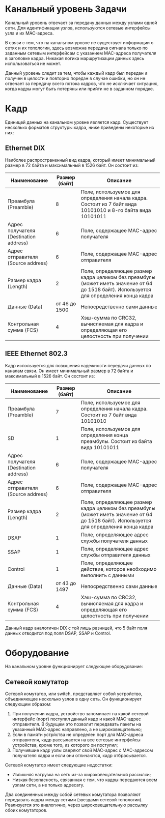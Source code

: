 Канальный уровень
Задачи
======

Канальный уровень отвечает за передачу данных между узлами одной сети. Для идентификации узлов, используются сетевые интерфейсы узла и их MAC-адреса.

В связи с тем, что на канальном уровне не существует информации о сетях и их топологии, здесь возможна передача сигнала только по заданным сетевым интерфейсам с указанием MAC-адреса получателя в заголовке кадра. Никакая логика маршрутизации данных здесь использоваться не может.

Данный уровень следит за тем, чтобы каждый кадр был передан и получен в целости и повторно поредан в случае ошибки, но он не отвечает за передачу всего потока кадров, что не исключает ситуацию, когда кадры могут быть потеряны или прийти не в заданном порядке.

Кадр
====

Единицей данных на канальном уровне является кадр. Существует несколько форматов структуры кадра, ниже приведены некоторые из них:

Ethernet DIX
------------

Наиболее распространенный вид кадра, который имеет минимальный размер в 72 байта и максимальный в 1526 байт. Он состоит из:

|             Наименование              | Размер (байт) | Описание                                                                                                                                 |
|---------------------------------------|---------------|------------------------------------------------------------------------------------------------------------------------------------------|
|Преамбула (Preamble)                   |8              |Поле, используемое для определения начала кадра. Состоит из 7 байт вида 10101010 и 8-го байта вида 10101011                               |
|Адрес получателя (Destination address) |6              |Поле, содержащее MAC-адрес получателя                                                                                                     |
|Адрес отправителя (Source address)     |6              |Поле, содержащее MAC-адрес отправителя                                                                                                    |
|Размер кадра (Length)                  |2              |Поле, определяющее размер кадра целиком без преамбулы (может иметь значение от 64 до 1518 байт). Используется для определения конца кадра |
|Данные (Data)                          |от 46 до 1500  |Непосредственно сами данные                                                                                                               |
|Контрольная сумма (FCS)                |4              |Хэш-сумма по CRC32, вычисляемая для кадра и определяющая его целостность при получении                                                    |

IEEE Ethernet 802.3
-------------------

Кадр используется для повышения надежности передачи данных по каналам связи. Он имеет минимальный размер в 72 байта и максимальный в 1526 байт. Он состоит из:

|             Наименование              | Размер (байт) | Описание                                                                                                                                 |
|---------------------------------------|---------------|------------------------------------------------------------------------------------------------------------------------------------------|
|Преамбула (Preamble)                   |7              |Поле, используемое для определения начала кадра. Состоит из 7 байт вида 10101010                                                          |
|SD                                     |1              |Поле, используемое для определения конца преамбулы. Состоит из байта вида 10101011                                                        |
|Адрес получателя (Destination address) |6              |Поле, содержащее MAC-адрес получателя                                                                                                     |
|Адрес отправителя (Source address)     |6              |Поле, содержащее MAC-адрес отправителя                                                                                                    |
|Размер кадра (Length)                  |2              |Поле, определяющее размер кадра целиком без преамбулы (может иметь значение от 64 до 1518 байт). Используется для определения конца кадра |
|DSAP                                   |1              |Поле, определяющее адрес службы получателя данных                                                                                         |
|SSAP                                   |1              |Поле, определяющее адрес службы отправителя данных                                                                                        |
|Control                                |1              |Поле, определяющее действие, которое необходимо выполнить с данными                                                                       |
|Данные (Data)                          |от 43 до 1497  |Непосредственно сами данные                                                                                                               |
|Контрольная сумма (FCS)                |4              |Хэш-сумма по CRC32, вычисляемая для кадра и определяющая его целостность при получении                                                    |

Данный кадр аналогичен DIX с той лишь разницей, что 5 байт поля данных отводится под поля DSAP, SSAP и Control.

Оборудование
============

На канальном уровне функционирует следующее оборудование:

Сетевой комутатор
-----------------

Сетевой комутатор, или switch, представляет собой устройство, объединяющее несколько узлов в одну сеть. Он функционирует следующим образом:

1. При получении кадра, устройство запоминает на какой сетевой интерфейс (порт) поступил данный кадр и какой MAC-адрес отправителя. В будущем это позволит передавать пакеты на указанный MAC-адрес направлено, а не широковещательно;
2. Если в памяти устрйства не определен порт для MAC-адреса отправителя, кадр рассылается на все сетевые интерфейсы устройства, кроме того, из которого он поступил;
3. Получившие кадр узлы сверяют свой MAC-адрес с MAC-адресом получателя кадра и если они отличаются, кадр отбрасывается.

Сетевой комутатор имеет следующие недостатки:

* Излишняя нагрузка на сеть из-за широковещательной рассылки;
* Низкая безопасность, связанная с тем, что кадры передаются всем узлам сети, а не только адресату.

Два соединенных между собой сетевых комутатора позволяют передавать кадры между сетями (звездами сетевой топологии). Реализуется это аналогично, через широковещательную рассылку обоих комутаторов.
